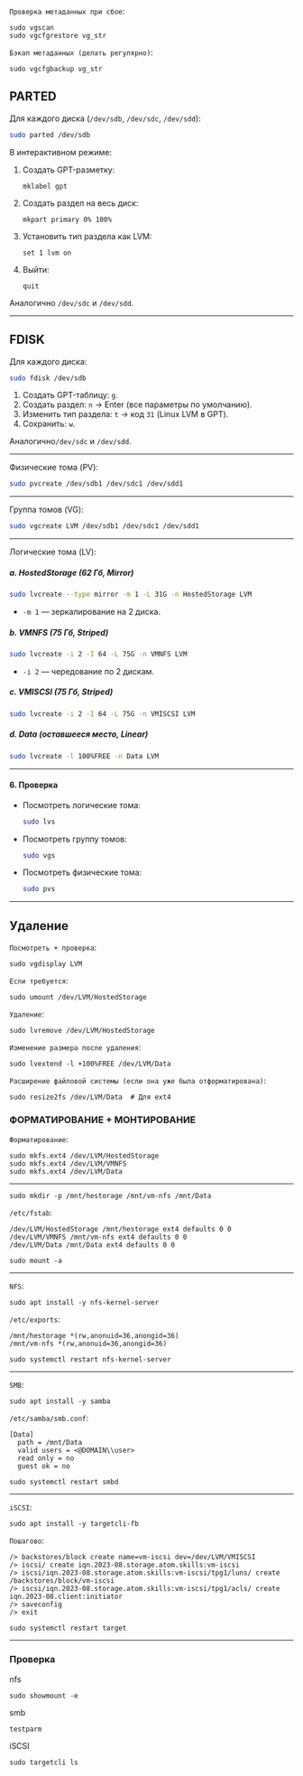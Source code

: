 `Проверка метаданных при сбое`:
```
sudo vgscan
sudo vgcfgrestore vg_str
```

`Бэкап метаданных (делать регулярно)`:
```
sudo vgcfgbackup vg_str
```

## PARTED

Для каждого диска (`/dev/sdb`, `/dev/sdc`, `/dev/sdd`):
```bash
sudo parted /dev/sdb
```
В интерактивном режиме:
1. Создать GPT-разметку:
   ```plaintext
   mklabel gpt
   ```
2. Создать раздел на весь диск:
   ```plaintext
   mkpart primary 0% 100%
   ```
3. Установить тип раздела как LVM:
   ```plaintext
   set 1 lvm on
   ```
4. Выйти:
   ```plaintext
   quit
   ```
Аналогично `/dev/sdc` и `/dev/sdd`.

---

## FDISK
Для каждого диска:
```bash
sudo fdisk /dev/sdb
```
1. Создать GPT-таблицу: `g`.
2. Создать раздел: `n` → Enter (все параметры по умолчанию).
3. Изменить тип раздела: `t` → код `31` (Linux LVM в GPT).
4. Сохранить: `w`.

Аналогично`/dev/sdc` и `/dev/sdd`.

---

Физические тома (PV):
```bash
sudo pvcreate /dev/sdb1 /dev/sdc1 /dev/sdd1
```

---

Группа томов (VG):
```bash
sudo vgcreate LVM /dev/sdb1 /dev/sdc1 /dev/sdd1
```

---

Логические тома (LV):
##### a. **HostedStorage** (62 Гб, Mirror)
```bash
sudo lvcreate --type mirror -m 1 -L 31G -n HostedStorage LVM
```
- `-m 1` — зеркалирование на 2 диска.

##### b. **VMNFS** (75 Гб, Striped)
```bash
sudo lvcreate -i 2 -I 64 -L 75G -n VMNFS LVM
```
- `-i 2` — чередование по 2 дискам.

##### c. **VMISCSI** (75 Гб, Striped)
```bash
sudo lvcreate -i 2 -I 64 -L 75G -n VMISCSI LVM
```

##### d. **Data** (оставшееся место, Linear)
```bash
sudo lvcreate -l 100%FREE -n Data LVM
```

---

#### **6. Проверка**
- Посмотреть логические тома:
  ```bash
  sudo lvs
  ```
- Посмотреть группу томов:
  ```bash
  sudo vgs
  ```
- Посмотреть физические тома:
  ```bash
  sudo pvs
  ```
---

## Удаление

`Посмотреть + проверка`:
```
sudo vgdisplay LVM
```

`Если требуется`:
```
sudo umount /dev/LVM/HostedStorage
```

`Удаление`:
```
sudo lvremove /dev/LVM/HostedStorage
```

`Изменение размера после удаления`:
```
sudo lvextend -l +100%FREE /dev/LVM/Data
```

`Расширение файловой системы (если она уже была отформатирована)`:
```
sudo resize2fs /dev/LVM/Data  # Для ext4
```

### ФОРМАТИРОВАНИЕ + МОНТИРОВАНИЕ

`Форматирование`:
```
sudo mkfs.ext4 /dev/LVM/HostedStorage
sudo mkfs.ext4 /dev/LVM/VMNFS
sudo mkfs.ext4 /dev/LVM/Data
```
---
```
sudo mkdir -p /mnt/hestorage /mnt/vm-nfs /mnt/Data
```
`/etc/fstab`:
```
/dev/LVM/HostedStorage /mnt/hestorage ext4 defaults 0 0
/dev/LVM/VMNFS /mnt/vm-nfs ext4 defaults 0 0
/dev/LVM/Data /mnt/Data ext4 defaults 0 0
```
```
sudo mount -a
```
---
`NFS`:
```
sudo apt install -y nfs-kernel-server
```
`/etc/exports`:
```
/mnt/hestorage *(rw,anonuid=36,anongid=36)
/mnt/vm-nfs *(rw,anonuid=36,anongid=36)
```
```
sudo systemctl restart nfs-kernel-server
```
---
`SMB`:
```
sudo apt install -y samba
```
`/etc/samba/smb.conf`:
```
[Data]
  path = /mnt/Data
  valid users = <@DOMAIN\\user> 
  read only = no
  guest ok = no
```
```
sudo systemctl restart smbd
```
---
`iSCSI`:
```
sudo apt install -y targetcli-fb
```
`Пошагово`:
```
/> backstores/block create name=vm-iscsi dev=/dev/LVM/VMISCSI
/> iscsi/ create iqn.2023-08.storage.atom.skills:vm-iscsi
/> iscsi/iqn.2023-08.storage.atom.skills:vm-iscsi/tpg1/luns/ create /backstores/block/vm-iscsi
/> iscsi/iqn.2023-08.storage.atom.skills:vm-iscsi/tpg1/acls/ create iqn.2023-08.client:initiator
/> saveconfig
/> exit
```
```
sudo systemctl restart target
```
---
### Проверка
nfs
```
sudo showmount -e
```
smb
```
testparm 
```
iSCSI
```
sudo targetcli ls
```
